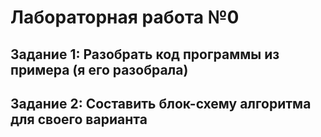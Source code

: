 # Лабораторная работа №0
## Задание 1: Разобрать код программы из примера (я его разобрала)
## Задание 2: Составить блок-схему алгоритма для своего варианта
